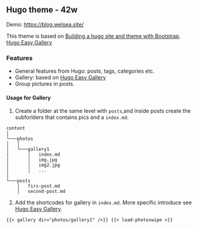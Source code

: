 ## Hugo theme - 42w
Demo: https://blog.welsea.site/

This theme is based on [Building a hugo site and theme with Bootstrap](https://willschenk.com/articles/2018/building-a-hugo-site/).
[Hugo Easy Gallery](https://www.liwen.id.au/heg/)


### Features
- General features from Hugo: posts, tags, categories etc.
- Gallery: based on [Hugo Easy Gallery](https://www.liwen.id.au/heg/)
- Group pictures in posts.

#### Usage for Gallery
1. Create a folder at the same level with `posts`,and inside posts create the subforlders that contains pics and a `index.md`.
```
content  
│
└───photos
│   │
│   └───gallery1
|       |   index.md
│       │   img.jpg
│       │   img2.jpg
│       │   ...
│   
└───posts
    │   firs-post.md
    │   second-post.md
````
2. Add the shortcodes for gallery in `index.md`. More specific introduce see [Hugo Easy Gallery](https://www.liwen.id.au/heg/).
````
{{< gallery dir="photos/gallery1" />}} {{< load-photoswipe >}}
````
